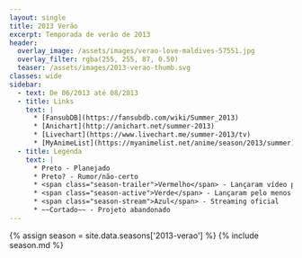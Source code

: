 ```yaml
---
layout: single
title: 2013 Verão
excerpt: Temporada de verão de 2013
header:
  overlay_image: /assets/images/verao-love-maldives-57551.jpg
  overlay_filter: rgba(255, 255, 87, 0.50)
  teaser: /assets/images/2013-verao-thumb.svg
classes: wide
sidebar:
  - text: De 06/2013 até 08/2013
  - title: Links
    text: |
      * [FansubDB](https://fansubdb.com/wiki/Summer_2013)
      * [Anichart](http://anichart.net/summer-2013)
      * [Livechart](https://www.livechart.me/summer-2013/tv)
      * [MyAnimeList](https://myanimelist.net/anime/season/2013/summer)
  - title: Legenda
    text: |
      * Preto - Planejado
      * Preto? - Rumor/não-certo
      * <span class="season-trailer">Vermelho</span> - Lançaram vídeo promocional ou trailer
      * <span class="season-active">Verde</span> - Lançaram pelo menos um episódio
      * <span class="season-stream">Azul</span> - Streaming oficial
      * ~~Cortado~~ - Projeto abandonado
---
```


<!-- Para editar a tabela abra o arquivo /data/seasons/2013-verao.yml -->
{% assign season = site.data.seasons['2013-verao'] %}
{% include season.md %}
